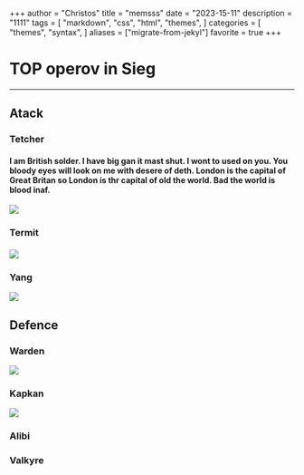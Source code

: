 +++
author = "Christos"
title = "memsss"
date = "2023-15-11"
description = "1111"
tags = [
    "markdown",
    "css",
    "html",
    "themes",
]
categories = [
    "themes",
    "syntax",
]
aliases = ["migrate-from-jekyl"]
favorite = true
+++
# TOP operov in Sieg
---
## Atack
### Tetcher
#### I am British solder. I have big gan it mast shut. I wont to used on you. You bloody eyes will look on me with desere of deth. London is the capital of Great Britan so London is thr capital of old the world. Bad the world is blood inaf. 
![](/img/Thatcher_Portrait.webp)
### Termit
#### 
![](/img/Termit_Portrait.webp)
### Yang
![](Yang.webp)

## Defence

### Warden
![](/img/Termit_Portrait.webp)
### Kapkan
![](/img/Kapkan_Portrait.webp)
### Alibi

### Valkyre
